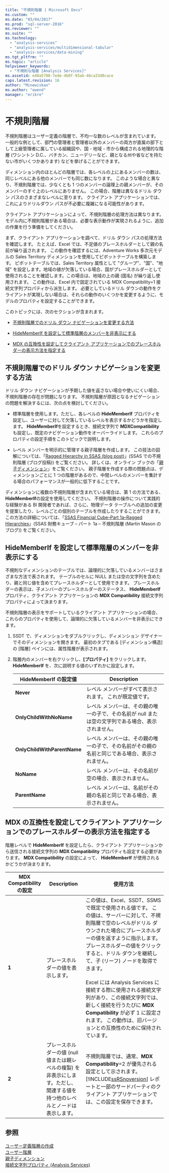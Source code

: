 ```yaml
---
title: "不規則階層 | Microsoft Docs"
ms.custom: ""
ms.date: "03/04/2017"
ms.prod: "sql-server-2016"
ms.reviewer: ""
ms.suite: ""
ms.technology: 
  - "analysis-services"
  - "analysis-services/multidimensional-tabular"
  - "analysis-services/data-mining"
ms.tgt_pltfrm: ""
ms.topic: "article"
helpviewer_keywords: 
  - "不規則な階層 [Analysis Services]"
ms.assetid: e40a5788-7ede-4b0f-93ab-46ca33d0cace
caps.latest.revision: 16
author: "Minewiskan"
ms.author: "owend"
manager: "erikre"
---
```

# 不規則階層
  不規則階層はユーザー定義の階層で、不均一な数のレベルが含まれています。 一般的な例として、部門の管理者と管理者以外のメンバーの両方が直属の部下として上級管理者に属している組織図や、国 - 地域 - 市から構成される地理的な階層 (ワシントン D.C.、バチカン、ニューデリーなど、親となる州や省などを持たない市がいくつかあります) などを挙げることができます。  
  
 ディメンション内のほとんどの階層では、各レベルの上にあるメンバーの数は、同じレベルにある他のメンバーでも同じ数になります。 このような場合と異なり、不規則階層では、少なくとも 1 つのメンバーの論理上の親メンバーが、そのメンバーのすぐ上のレベルにありません。 この場合、階層は異なるドリル ダウン パスのさまざまなレベルに至ります。 クライアント アプリケーションでは、これによりドリルダウン パスが不必要に複雑になる可能性があります。  
  
 クライアント アプリケーションによって、不規則階層の処理方法は異なります。 モデル内に不規則階層がある場合は、必要な表示動作が実現されるように、追加の作業を行う準備をしてください。  
  
 まず、クライアント アプリケーションを調べて、ドリル ダウン パスの処理方法を確認します。 たとえば、Excel では、不足値のプレースホルダーとして親の名前が繰り返されます。 この動作を確認するには、Adventure Works 多次元モデルの Sales Territory ディメンションを使用してピボットテーブルを構築します。 ピボットテーブルでは、Sales Territory 属性として "グループ"、"国"、"地域" を設定します。地域の値が欠落している場合、国がプレースホルダーとして使用されることを確認します。この場合は、地域の上の親 (国名) が繰り返し使用されます。 この動作は、Excel 内で固定されている MDX Compatibility=1 接続文字列プロパティから派生します。 必要としているドリル ダウンの動作をクライアントが実現しない場合は、それらの動作のいくつかを変更するように、モデルのプロパティを設定することができます。  
  
 このトピックには、次のセクションが含まれます。  
  
-   [不規則階層でのドリル ダウン ナビゲーションを変更する方法](#bkmk_approach)  
  
-   [HideMemberIf を設定して標準階層のメンバーを非表示にする](#bkmk_Hide)  
  
-   [MDX の互換性を設定してクライアント アプリケーションでのプレースホルダーの表示方法を指定する](#bkmk_Mdx)  
  
##  <a name="bkmk_approach"></a> 不規則階層でのドリル ダウン ナビゲーションを変更する方法  
 ドリル ダウン ナビゲーションが予期した値を返さない場合や使いにくい場合、不規則階層の存在が問題になります。 不規則階層が原因となるナビゲーションの問題を解決するには、次の点を検討してください。  
  
-   標準階層を使用します。ただし、各レベルの **HideMemberIf** プロパティを設定し、ユーザーに対して欠落しているレベルを表示するかどうかを指定します。 **HideMemberIf**を設定するとき、接続文字列で **MDXCompatibility** も設定し、既定のナビゲーション動作をオーバーライドします。 これらのプロパティの設定手順をこのトピックで説明します。  
  
-   レベル メンバーを明示的に管理する親子階層を作成します。 この技法の図解については、「[Ragged Hierarchy in SSAS (blog post)](http://dwbi1.wordpress.com/2011/03/30/ragged-hierarchy-in-ssas/)」(SSAS での不規則階層 (ブログ投稿)) をご覧ください。 詳しくは、オンライン ブックの「[親子ディメンション](../../analysis-services/multidimensional-models/parent-child-dimensions.md)」をご覧ください。 親子階層を作成する際の問題点は、ディメンションごとに 1 つの階層があるので、中間レベルのメンバーを集計する場合のパフォーマンスが一般的に低下することです。  
  
 ディメンションに複数の不規則階層が含まれている場合は、第 1 の方法である、 **HideMemberIf**の設定を使用してください。 不規則階層の操作について実践的な経験がある BI 開発者であれば、さらに、物理データ テーブルへの追加の変更を提案したり、レベルごとの個別のテーブルを作成したりすることができます。 この方法の詳細については、「[SSAS Financial Cube–Part 1a–Ragged Hierarchies](http://martinmason.wordpress.com/2012/03/03/the-ssas-financial-cubepart-1aragged-hierarchies-cont/)」(SSAS 財務キューブ – パート 1a – 不規則階層 (Martin Mason のブログ)) をご覧ください。  
  
##  <a name="bkmk_Hide"></a> HideMemberIf を設定して標準階層のメンバーを非表示にする  
 不規則なディメンションのテーブルでは、論理的に欠落しているメンバーはさまざまな方法で表されます。 テーブルのセルに NULL または空の文字列を含めたり、親と同じ値を含めてプレースホルダーとして使用できます。 プレースホルダーの表示は、子メンバーのプレースホルダーのステータス、 **HideMemberIf** プロパティ、クライアント アプリケーションの **MDX Compatibility** 接続文字列プロパティによって決まります。  
  
 不規則階層の表示をサポートしているクライアント アプリケーションの場合、これらのプロパティを使用して、論理的に欠落しているメンバーを非表示にできます。  
  
1.  SSDT で、ディメンションをダブルクリックし、ディメンション デザイナーでそのディメンションを開きます。 最初のタブである [ディメンション構造] の [階層] ペインには、属性階層が表示されます。  
  
2.  階層内のメンバーを右クリックし、**[プロパティ]** をクリックします。 **HideMemberIf** を、次に説明する値のいずれかに設定します。  
  
    |HideMemberIf の設定値|Description|  
    |--------------------------|-----------------|  
    |**Never**|レベル メンバーがすべて表示されます。 これが既定値です。|  
    |**OnlyChildWithNoName**|レベル メンバーは、その親の唯一の子で、その名前が null または空の文字列である場合、表示されません。|  
    |**OnlyChildWithParentName**|レベル メンバーは、その親の唯一の子で、その名前がその親の名前と同じである場合、表示されません。|  
    |**NoName**|レベル メンバーは、その名前が空の場合、表示されません。|  
    |**ParentName**|レベル メンバーは、名前がその親の名前と同じである場合、表示されません。|  
  
##  <a name="bkmk_Mdx"></a> MDX の互換性を設定してクライアント アプリケーションでのプレースホルダーの表示方法を指定する  
 階層レベルで **HideMemberIf** を設定したら、クライアント アプリケーションから送信される接続文字列の **MDX Compatibility** プロパティも設定する必要があります。 **MDX Compatibility** の設定によって、 **HideMemberIf** が使用されるかどうかが決まります。  
  
|MDX Compatibility の設定|Description|使用方法|  
|-------------------------------|-----------------|-----------|  
|**1**|プレースホルダーの値を表示します。|この値は、Excel、SSDT、SSMS で既定で使用される値です。 この値は、サーバーに対して、不規則階層で空のレベルがドリル ダウンされた場合にプレースホルダーの値を返すように指示します。 プレースホルダーの値をクリックすると、ドリル ダウンを継続して、子 (リーフ) ノードを取得できます。<br /><br /> Excel には Analysis Services に接続する際に使用される接続文字列があり、この接続文字列では、新しく接続を行うたびに **MDX Compatibility** が必ず 1 に設定されます。 この動作は、旧バージョンとの互換性のために保持されています。|  
|**2**|プレースホルダーの値 (null 値または親レベルの複製) を非表示にします。ただし、関連する値を持つ他のレベルとノードは表示します。|不規則階層では、通常、**MDX Compatibility**=2 が優先される設定として示されます。 [!INCLUDE[ssRSnoversion](../../includes/ssrsnoversion-md.md)] レポートと一部のサードパーティのクライアント アプリケーションでは、この設定を保存できます。|  
  
## 参照  
 [ユーザー定義階層の作成](../../analysis-services/multidimensional-models/create-user-defined-hierarchies.md)   
 [ユーザー階層](../../analysis-services/multidimensional-models-olap-logical-dimension-objects/user-hierarchies.md)   
 [親子ディメンション](../../analysis-services/multidimensional-models/parent-child-dimensions.md)   
 [接続文字列プロパティ &#40;Analysis Services&#41;](../../analysis-services/instances/connection-string-properties-analysis-services.md)  
  
  